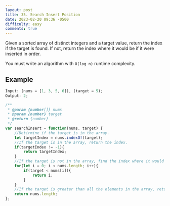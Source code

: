 ```yaml
---
layout: post
title: 35. Search Insert Position
date: 2023-02-20 09:36 -0500
difficulty: easy
comments: true
---
```


Given a sorted array of distinct integers and a target value, return the index if the target is found. If not, return the index where it would be if it were inserted in order.

You must write an algorithm with `O(log n)` runtime complexity.

## Example

```javascript
Input: (nums = [1, 3, 5, 6]), (target = 5);
Output: 2;
```

```javascript
/**
 * @param {number[]} nums
 * @param {number} target
 * @return {number}
 */
var searchInsert = function(nums, target) {
    //Detirmine if the target is in the array.
    let targetIndex = nums.indexOf(target);
    //If the target is in the array, return the index.
    if(targetIndex != -1){
        return targetIndex;
    }
    //If the target is not in the array, find the index where it would be inserted.
    for(let i = 0; i < nums.length; i++){
        if(target < nums[i]){
            return i;
        }
    }
    //If the target is greater than all the elements in the array, return the length of the array.
    return nums.length;
};
```
